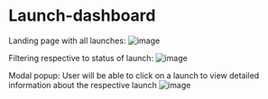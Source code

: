 # Launch-dashboard

Landing page with all launches:
![image](https://user-images.githubusercontent.com/107784718/198862945-77ae2d40-5f16-446e-bca2-98997c51dc0e.png)

Filtering respective to status of launch:
![image](https://user-images.githubusercontent.com/107784718/198862953-b000cf29-3faa-40ec-8630-724935433b5e.png)

Modal popup: User will be able to click on a launch to view detailed information about the respective launch
![image](https://user-images.githubusercontent.com/107784718/198862971-0026bd89-4486-4d78-a1fd-c392a034690e.png)
